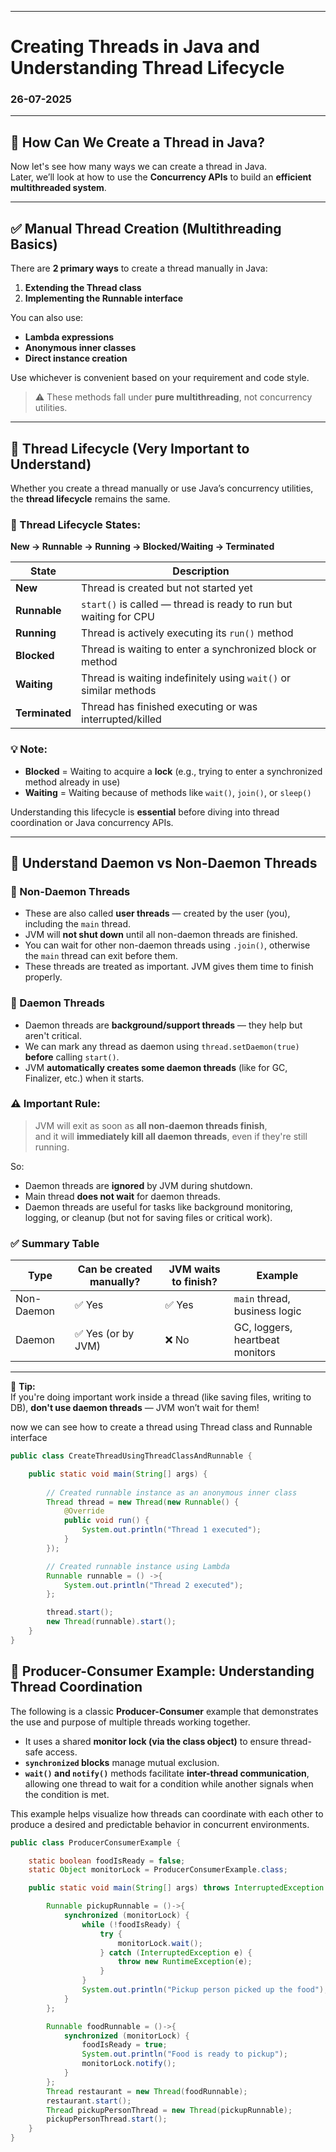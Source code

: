
---
# Creating Threads in Java and Understanding Thread Lifecycle
### 26-07-2025
---

## 🧵 How Can We Create a Thread in Java?

Now let's see how many ways we can create a thread in Java.  
Later, we’ll look at how to use the **Concurrency APIs** to build an **efficient multithreaded system**.

---

## ✅ Manual Thread Creation (Multithreading Basics)

There are **2 primary ways** to create a thread manually in Java:

1. **Extending the Thread class**
2. **Implementing the Runnable interface**

You can also use:
- **Lambda expressions**
- **Anonymous inner classes**
- **Direct instance creation**

Use whichever is convenient based on your requirement and code style.

> ⚠️ These methods fall under **pure multithreading**, not concurrency utilities.

---


## 🔄 Thread Lifecycle (Very Important to Understand)

Whether you create a thread manually or use Java’s concurrency utilities, the **thread lifecycle** remains the same.

### 🧭 Thread Lifecycle States:

**New → Runnable → Running → Blocked/Waiting → Terminated**

| State          | Description |
|----------------|-------------|
| **New**        | Thread is created but not started yet |
| **Runnable**   | `start()` is called — thread is ready to run but waiting for CPU |
| **Running**    | Thread is actively executing its `run()` method |
| **Blocked**    | Thread is waiting to enter a synchronized block or method |
| **Waiting**    | Thread is waiting indefinitely using `wait()` or similar methods |
| **Terminated** | Thread has finished executing or was interrupted/killed |


### 💡 Note:
- **Blocked** = Waiting to acquire a **lock** (e.g., trying to enter a synchronized method already in use)
- **Waiting** = Waiting because of methods like `wait()`, `join()`, or `sleep()`


Understanding this lifecycle is **essential** before diving into thread coordination or Java concurrency APIs.

---

## 🧵 Understand Daemon vs Non-Daemon Threads

### 🔹 Non-Daemon Threads
- These are also called **user threads** — created by the user (you), including the `main` thread.
- JVM will **not shut down** until all non-daemon threads are finished.
- You can wait for other non-daemon threads using `.join()`, otherwise the `main` thread can exit before them.
- These threads are treated as important. JVM gives them time to finish properly.

### 🔹 Daemon Threads
- Daemon threads are **background/support threads** — they help but aren't critical.
- We can mark any thread as daemon using `thread.setDaemon(true)` **before** calling `start()`.
- JVM **automatically creates some daemon threads** (like for GC, Finalizer, etc.) when it starts.

### ⚠️ Important Rule:
> JVM will exit as soon as **all non-daemon threads finish**,  
> and it will **immediately kill all daemon threads**, even if they're still running.

So:
- Daemon threads are **ignored** by JVM during shutdown.
- Main thread **does not wait** for daemon threads.
- Daemon threads are useful for tasks like background monitoring, logging, or cleanup (but not for saving files or critical work).

### ✅ Summary Table

| Type          | Can be created manually? | JVM waits to finish? | Example                         |
|---------------|---------------------------|-----------------------|----------------------------------|
| Non-Daemon    | ✅ Yes                    | ✅ Yes                | `main` thread, business logic   |
| Daemon        | ✅ Yes (or by JVM)        | ❌ No                 | GC, loggers, heartbeat monitors |

---

🧠 **Tip:**  
If you're doing important work inside a thread (like saving files, writing to DB), **don't use daemon threads** — JVM won’t wait for them!


now we can see how to create a thread using Thread class and Runnable interface

```java
public class CreateThreadUsingThreadClassAndRunnable {

    public static void main(String[] args) {
        
        // Created runnable instance as an anonymous inner class
        Thread thread = new Thread(new Runnable() {
            @Override
            public void run() {
                System.out.println("Thread 1 executed");
            }
        });

        // Created runnable instance using Lambda
        Runnable runnable = () ->{
            System.out.println("Thread 2 executed");
        };

        thread.start();
        new Thread(runnable).start();
    }
}
```

## 🧵 Producer-Consumer Example: Understanding Thread Coordination

The following is a classic **Producer-Consumer** example that demonstrates the use and purpose of multiple threads working together.

- It uses a shared **monitor lock (via the class object)** to ensure thread-safe access.
- **`synchronized` blocks** manage mutual exclusion.
- **`wait()` and `notify()`** methods facilitate **inter-thread communication**, allowing one thread to wait for a condition while another signals when the condition is met.

This example helps visualize how threads can coordinate with each other to produce a desired and predictable behavior in concurrent environments.

```java
public class ProducerConsumerExample {

    static boolean foodIsReady = false;
    static Object monitorLock = ProducerConsumerExample.class;

    public static void main(String[] args) throws InterruptedException {

        Runnable pickupRunnable = ()->{
            synchronized (monitorLock) {
                while (!foodIsReady) {
                    try {
                        monitorLock.wait();
                    } catch (InterruptedException e) {
                        throw new RuntimeException(e);
                    }
                }
                System.out.println("Pickup person picked up the food");
            }
        };

        Runnable foodRunnable = ()->{
            synchronized (monitorLock) {
                foodIsReady = true;
                System.out.println("Food is ready to pickup");
                monitorLock.notify();
            }
        };
        Thread restaurant = new Thread(foodRunnable);
        restaurant.start();
        Thread pickupPersonThread = new Thread(pickupRunnable);
        pickupPersonThread.start();
    }
}
```